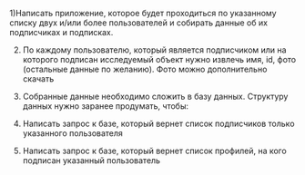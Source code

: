 1)Написать приложение, которое будет проходиться по указанному списку двух и/или более пользователей и собирать данные об их подписчиках и подписках.

2) По каждому пользователю, который является подписчиком или на которого подписан исследуемый объект нужно извлечь имя, id, фото (остальные данные по желанию). Фото можно дополнительно скачать

3) Собранные данные необходимо сложить в базу данных. Структуру данных нужно заранее продумать, чтобы:

4) Написать запрос к базе, который вернет список подписчиков только указанного пользователя

5) Написать запрос к базе, который вернет список профилей, на кого подписан указанный пользователь
